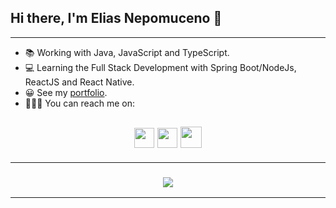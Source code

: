 ## Hi there, I'm Elias Nepomuceno 👋

---

- 📚 Working with Java, JavaScript and TypeScript. 
- 💻 Learning the Full Stack Development with Spring Boot/NodeJs, ReactJS and React Native.
- 😀 See my [portfolio](https://eliasnepo-portfolio.netlify.app/).
- 👩🏻‍💻 You can reach me  on:

<h2 align="center">
    <a href="https://www.linkedin.com/in/eliasnepo" target="_blank"><img src="https://ik.imagekit.io/b2twgpcgqmc/Buttons/logotipo-do-linkedin__1__CIt048Ig8.png" width=32/></a>
    <a href="http://instagram.com/eliasnepo" target="_blank"><img src="https://ik.imagekit.io/b2twgpcgqmc/Buttons/instagram__1__zihO-jCv9.png" width=32/></a>
    <a href="mailto:eliasnepo12@gmail.com"><img src="https://ik.imagekit.io/b2twgpcgqmc/Buttons/envelope__2__s9lXmhNaF.png" width=34/></a>
</h2>

---

<h3 align="center">
<img src="https://github-readme-stats.vercel.app/api/top-langs/?username=eliasnepo&layout=compact&theme=radical&bg_color=30,0d0d0d,191919&title_color=fff&text_color=fff&icon_color=79ff97" />
</h3>

---


<!--
**eliasnepo/eliasnepo** is a ✨ _special_ ✨ repository because its `README.md` (this file) appears on your GitHub profile.

<h2 align="center">
<a href="https://eliasnepo-portfolio.netlify.app/" target="_blank"><img src="https://ik.imagekit.io/b2twgpcgqmc/Buttons/button_portfolio_UTWgnjYaX.png" width=116/></a>
</h2>

Here are some ideas to get you started:

- 🔭 I’m currently working on ...
- 🌱 I’m currently learning ...
- 👯 I’m looking to collaborate on ...
- 🤔 I’m looking for help with ...
- 💬 Ask me about ...
- 📫 How to reach me: ...
- 😄 Pronouns: ...
- ⚡ Fun fact: ...

[![Top Langs](https://github-readme-stats.vercel.app/api/top-langs/?username=eliasnepo&layout=compact&theme=radical&bg_color=30,0d0d0d,191919&title_color=fff&text_color=fff&icon_color=79ff97)](https://github.com/eliasnepo/github-readme-stats)
-->

